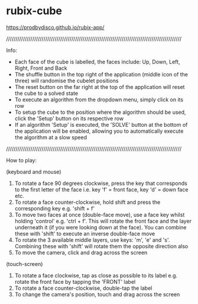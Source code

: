 # rubix-cube

https://prodbydisco.github.io/rubix-app/

//////////////////////////////////////////////////////////////////////////////////////////////

Info:
- Each face of the cube is labelled, the faces include: Up, Down, Left, Right, Front and Back
- The shuffle button in the top right of the application (middle icon of the three) will randomise the cubelet positions
- The reset button on the far right at the top of the application will reset the cube to a solved state
- To execute an algorithm from the dropdown menu, simply click on its row
- To setup the cube to the position where the algorithm should be used, click the 'Setup' button on its respective row
- If an algorithm 'Setup' is executed, the 'SOLVE' button at the bottom of the application will be enabled, allowing you to automatically execute the algorithm at a slow speed

//////////////////////////////////////////////////////////////////////////////////////////////

How to play:

(keyboard and mouse)

1. To rotate a face 90 degrees clockwise, press the key that corresponds to the first letter of the face i.e. key 'f' = front face, key 'd' = down face etc.
2. To rotate a face counter-clockwise, hold shift and press the corresponding key e.g. 'shift + f'
3. To move two faces at once (double-face move), use a face key whilst holding 'control' e.g. 'ctrl + f'. This will rotate the front face and the layer underneath it (if you were looking down at the face). You can combine these with 'shift' to execute an inverse double-face move
4. To rotate the 3 available middle layers, use keys: 'm', 'e' and 's'. Combining these with 'shift' will rotate them the opposite direction also
5. To move the camera, click and drag across the screen



(touch-screen)

1. To rotate a face clockwise, tap as close as possible to its label e.g. rotate the front face by tapping the 'FRONT' label
2. To rotate a face counter-clockwise, double-tap the label
3. To change the camera's position, touch and drag across the screen
